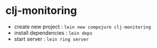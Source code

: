 

# clj-monitoring
- create new project : `lein new compojure clj-monitoring`
- install dependencies : `lein deps`
- start server : `lein ring server`



